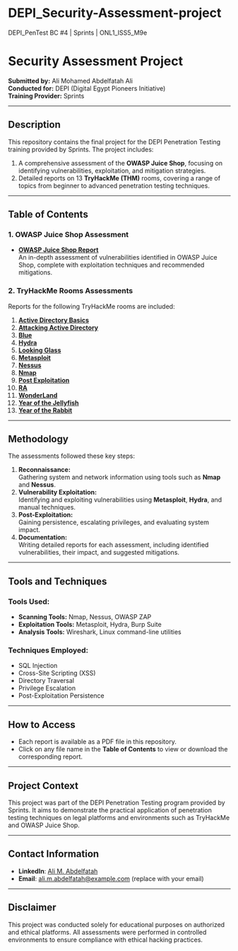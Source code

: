# DEPI_Security-Assessment-project
DEPI_PenTest BC #4 | Sprints | ONL1_ISS5_M9e
# Security Assessment Project  
**Submitted by:** Ali Mohamed Abdelfatah Ali  
**Conducted for:** DEPI (Digital Egypt Pioneers Initiative)  
**Training Provider:** Sprints  

---

## Description  
This repository contains the final project for the DEPI Penetration Testing training provided by Sprints. The project includes:  
1. A comprehensive assessment of the **OWASP Juice Shop**, focusing on identifying vulnerabilities, exploitation, and mitigation strategies.  
2. Detailed reports on 13 **TryHackMe (THM)** rooms, covering a range of topics from beginner to advanced penetration testing techniques.

---

## Table of Contents  

### **1. OWASP Juice Shop Assessment**  
- **[OWASP Juice Shop Report](./Team4-OWASP_Juice_Shop.pdf)**  
  An in-depth assessment of vulnerabilities identified in OWASP Juice Shop, complete with exploitation techniques and recommended mitigations.

### **2. TryHackMe Rooms Assessments**  
Reports for the following TryHackMe rooms are included:  
1. **[Active Directory Basics](./Team4-Active_Directory_Basics.pdf)**  
2. **[Attacking Active Directory](./Team4-Attactive_Directory.pdf)**  
3. **[Blue](./Team4-Blue.pdf)**  
4. **[Hydra](./Team4-Hydra.pdf)**  
5. **[Looking Glass](./Team4-Looking_Glass.pdf)**  
6. **[Metasploit](./Team4-Metasploit.pdf)**  
7. **[Nessus](./Team4-Nessus.pdf)**  
8. **[Nmap](./Team4-Nmap.pdf)**  
9. **[Post Exploitation](./Team4-Post_Exploitation.pdf)**  
10. **[RA](./Team4-RA.pdf)**  
11. **[WonderLand](./Team4-WonderLand.pdf)**  
12. **[Year of the Jellyfish](./Team4-Year_0F_The_JellyFish.pdf)**  
13. **[Year of the Rabbit](./Team4-Year_C_The_Rabbit.pdf)**  

---

## Methodology  
The assessments followed these key steps:  
1. **Reconnaissance:**  
   Gathering system and network information using tools such as **Nmap** and **Nessus**.  
2. **Vulnerability Exploitation:**  
   Identifying and exploiting vulnerabilities using **Metasploit**, **Hydra**, and manual techniques.  
3. **Post-Exploitation:**  
   Gaining persistence, escalating privileges, and evaluating system impact.  
4. **Documentation:**  
   Writing detailed reports for each assessment, including identified vulnerabilities, their impact, and suggested mitigations.

---

## Tools and Techniques  
### **Tools Used:**  
- **Scanning Tools:** Nmap, Nessus, OWASP ZAP  
- **Exploitation Tools:** Metasploit, Hydra, Burp Suite  
- **Analysis Tools:** Wireshark, Linux command-line utilities  

### **Techniques Employed:**  
- SQL Injection  
- Cross-Site Scripting (XSS)  
- Directory Traversal  
- Privilege Escalation  
- Post-Exploitation Persistence  

---

## How to Access  
- Each report is available as a PDF file in this repository.  
- Click on any file name in the **Table of Contents** to view or download the corresponding report.

---

## Project Context  
This project was part of the DEPI Penetration Testing program provided by Sprints. It aims to demonstrate the practical application of penetration testing techniques on legal platforms and environments such as TryHackMe and OWASP Juice Shop.

---

## Contact Information  
- **LinkedIn**: [Ali M. Abdelfatah](https://www.linkedin.com/in/ali-m-abdelfatah/)  
- **Email**: ali.m.abdelfatah@example.com (replace with your email)  

---

## Disclaimer  
This project was conducted solely for educational purposes on authorized and ethical platforms. All assessments were performed in controlled environments to ensure compliance with ethical hacking practices.
